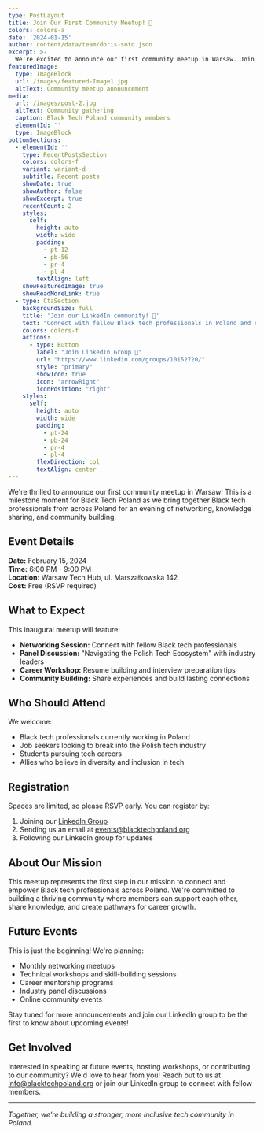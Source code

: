 ```yaml
---
type: PostLayout
title: Join Our First Community Meetup! 🚀
colors: colors-a
date: '2024-01-15'
author: content/data/team/doris-soto.json
excerpt: >-
  We're excited to announce our first community meetup in Warsaw. Join us for networking, knowledge sharing, and building connections with fellow Black tech professionals in Poland.
featuredImage:
  type: ImageBlock
  url: /images/featured-Image1.jpg
  altText: Community meetup announcement
media:
  url: /images/post-2.jpg
  altText: Community gathering
  caption: Black Tech Poland community members
  elementId: ''
  type: ImageBlock
bottomSections:
  - elementId: ''
    type: RecentPostsSection
    colors: colors-f
    variant: variant-d
    subtitle: Recent posts
    showDate: true
    showAuthor: false
    showExcerpt: true
    recentCount: 2
    styles:
      self:
        height: auto
        width: wide
        padding:
          - pt-12
          - pb-56
          - pr-4
          - pl-4
        textAlign: left
    showFeaturedImage: true
    showReadMoreLink: true
  - type: CtaSection
    backgroundSize: full
    title: 'Join our LinkedIn community! 💼'
    text: "Connect with fellow Black tech professionals in Poland and stay updated with our latest events and opportunities."
    colors: colors-f
    actions:
      - type: Button
        label: "Join LinkedIn Group 🚀"
        url: "https://www.linkedin.com/groups/10152720/"
        style: "primary"
        showIcon: true
        icon: "arrowRight"
        iconPosition: "right"
    styles:
      self:
        height: auto
        width: wide
        padding:
          - pt-24
          - pb-24
          - pr-4
          - pl-4
        flexDirection: col
        textAlign: center
---
```


We're thrilled to announce our first community meetup in Warsaw! This is a milestone moment for Black Tech Poland as we bring together Black tech professionals from across Poland for an evening of networking, knowledge sharing, and community building.

## Event Details

**Date:** February 15, 2024  
**Time:** 6:00 PM - 9:00 PM  
**Location:** Warsaw Tech Hub, ul. Marszałkowska 142  
**Cost:** Free (RSVP required)

## What to Expect

This inaugural meetup will feature:

- **Networking Session:** Connect with fellow Black tech professionals
- **Panel Discussion:** "Navigating the Polish Tech Ecosystem" with industry leaders
- **Career Workshop:** Resume building and interview preparation tips
- **Community Building:** Share experiences and build lasting connections

## Who Should Attend

We welcome:
- Black tech professionals currently working in Poland
- Job seekers looking to break into the Polish tech industry
- Students pursuing tech careers
- Allies who believe in diversity and inclusion in tech

## Registration

Spaces are limited, so please RSVP early. You can register by:
1. Joining our [LinkedIn Group](https://www.linkedin.com/groups/10152720/)
2. Sending us an email at events@blacktechpoland.org
3. Following our LinkedIn group for updates

## About Our Mission

This meetup represents the first step in our mission to connect and empower Black tech professionals across Poland. We're committed to building a thriving community where members can support each other, share knowledge, and create pathways for career growth.

## Future Events

This is just the beginning! We're planning:
- Monthly networking meetups
- Technical workshops and skill-building sessions
- Career mentorship programs
- Industry panel discussions
- Online community events

Stay tuned for more announcements and join our LinkedIn group to be the first to know about upcoming events!

## Get Involved

Interested in speaking at future events, hosting workshops, or contributing to our community? We'd love to hear from you! Reach out to us at info@blacktechpoland.org or join our LinkedIn group to connect with fellow members.

---

*Together, we're building a stronger, more inclusive tech community in Poland.*
